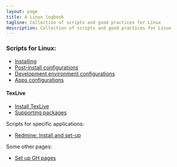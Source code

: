 ```yaml
---
layout: page
title: A Linux logbook
tagline: Collection of scripts and good practices for Linux
description: Collection of scripts and good practices for Linux
---
```


### Scripts for Linux:

- [Installing](pages/installing.html)
- [Post-install configurations](pages/postinstall_configs.html)
- [Development environment configurations](pages/devenv_configs.html)
- [Apps configurations](pages/apps_configs.html)

#### TexLive

- [Install TexLive](pages/texLiveInstall.html)
- [Supporting packages](pages/texLiveSupportingApps.html)

Scripts for specific applications:

- [Redmine: Install and set-up](pages/redmineInstall.html)

Some other pages:

- [Set up GH pages](pages/ghpages.html)
